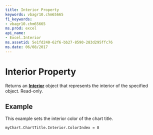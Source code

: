 ```yaml
---
title: Interior Property
keywords: vbagr10.chm65665
f1_keywords:
- vbagr10.chm65665
ms.prod: excel
api_name:
- Excel.Interior
ms.assetid: 5e1fd240-62f6-bb27-8590-283d295ffc76
ms.date: 06/08/2017
---
```



# Interior Property

Returns an **[Interior](interior-object.md)** object that represents the interior of the specified object. Read-only.


## Example

This example sets the interior color of the chart title.


```
myChart.ChartTitle.Interior.ColorIndex = 8
```


